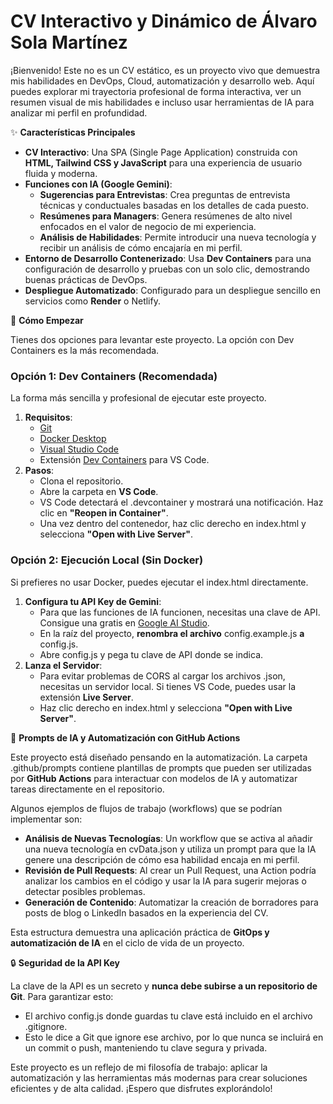 # **CV Interactivo y Dinámico de Álvaro Sola Martínez**

¡Bienvenido! Este no es un CV estático, es un proyecto vivo que demuestra mis habilidades en DevOps, Cloud, automatización y desarrollo web. Aquí puedes explorar mi trayectoria profesional de forma interactiva, ver un resumen visual de mis habilidades e incluso usar herramientas de IA para analizar mi perfil en profundidad.

✨ **Características Principales**

- **CV Interactivo**: Una SPA (Single Page Application) construida con **HTML, Tailwind CSS y JavaScript** para una experiencia de usuario fluida y moderna.
- **Funciones con IA (Google Gemini)**:
  - **Sugerencias para Entrevistas**: Crea preguntas de entrevista técnicas y conductuales basadas en los detalles de cada puesto.
  - **Resúmenes para Managers**: Genera resúmenes de alto nivel enfocados en el valor de negocio de mi experiencia.
  - **Análisis de Habilidades**: Permite introducir una nueva tecnología y recibir un análisis de cómo encajaría en mi perfil.
- **Entorno de Desarrollo Contenerizado**: Usa **Dev Containers** para una configuración de desarrollo y pruebas con un solo clic, demostrando buenas prácticas de DevOps.
- **Despliegue Automatizado**: Configurado para un despliegue sencillo en servicios como **Render** o Netlify.

🚀 **Cómo Empezar**

Tienes dos opciones para levantar este proyecto. La opción con Dev Containers es la más recomendada.

### **Opción 1: Dev Containers (Recomendada)**

La forma más sencilla y profesional de ejecutar este proyecto.

1. **Requisitos**:
    - [Git](https://git-scm.com/)
    - [Docker Desktop](https://www.docker.com/products/docker-desktop/)
    - [Visual Studio Code](https://code.visualstudio.com/)
    - Extensión [Dev Containers](https://marketplace.visualstudio.com/items?itemName=ms-vscode-remote.remote-containers) para VS Code.
2. **Pasos**:
    - Clona el repositorio.
    - Abre la carpeta en **VS Code**.
    - VS Code detectará el .devcontainer y mostrará una notificación. Haz clic en **"Reopen in Container"**.
    - Una vez dentro del contenedor, haz clic derecho en index.html y selecciona **"Open with Live Server"**.

### **Opción 2: Ejecución Local (Sin Docker)**

Si prefieres no usar Docker, puedes ejecutar el index.html directamente.

1. **Configura tu API Key de Gemini**:
    - Para que las funciones de IA funcionen, necesitas una clave de API. Consigue una gratis en [Google AI Studio](https://aistudio.google.com/app/apikey).
    - En la raíz del proyecto, **renombra el archivo** config.example.js **a** config.js.
    - Abre config.js y pega tu clave de API donde se indica.
2. **Lanza el Servidor**:
    - Para evitar problemas de CORS al cargar los archivos .json, necesitas un servidor local. Si tienes VS Code, puedes usar la extensión **Live Server**.
    - Haz clic derecho en index.html y selecciona **"Open with Live Server"**.

🤖 **Prompts de IA y Automatización con GitHub Actions**

Este proyecto está diseñado pensando en la automatización. La carpeta .github/prompts contiene plantillas de prompts que pueden ser utilizadas por **GitHub Actions** para interactuar con modelos de IA y automatizar tareas directamente en el repositorio.

Algunos ejemplos de flujos de trabajo (workflows) que se podrían implementar son:

- **Análisis de Nuevas Tecnologías**: Un workflow que se activa al añadir una nueva tecnología en cvData.json y utiliza un prompt para que la IA genere una descripción de cómo esa habilidad encaja en mi perfil.
- **Revisión de Pull Requests**: Al crear un Pull Request, una Action podría analizar los cambios en el código y usar la IA para sugerir mejoras o detectar posibles problemas.
- **Generación de Contenido**: Automatizar la creación de borradores para posts de blog o LinkedIn basados en la experiencia del CV.

Esta estructura demuestra una aplicación práctica de **GitOps y automatización de IA** en el ciclo de vida de un proyecto.

🔒 **Seguridad de la API Key**

La clave de la API es un secreto y **nunca debe subirse a un repositorio de Git**. Para garantizar esto:

- El archivo config.js donde guardas tu clave está incluido en el archivo .gitignore.
- Esto le dice a Git que ignore ese archivo, por lo que nunca se incluirá en un commit o push, manteniendo tu clave segura y privada.

Este proyecto es un reflejo de mi filosofía de trabajo: aplicar la automatización y las herramientas más modernas para crear soluciones eficientes y de alta calidad. ¡Espero que disfrutes explorándolo!